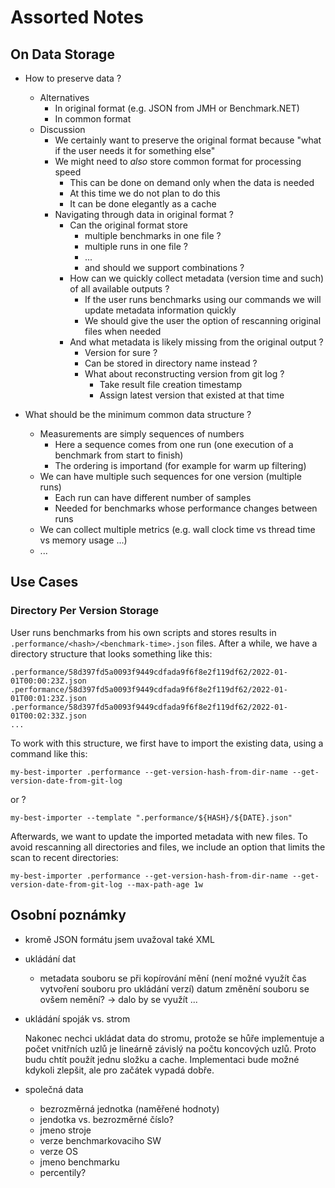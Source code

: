 # Assorted Notes

## On Data Storage

- How to preserve data ?
    - Alternatives
        - In original format (e.g. JSON from JMH or Benchmark.NET)
        - In common format
    - Discussion
        - We certainly want to preserve the original format because "what if the user needs it for something else"
        - We might need to _also_ store common format for processing speed
            - This can be done on demand only when the data is needed
            - At this time we do not plan to do this
            - It can be done elegantly as a cache
        - Navigating through data in original format ?
            - Can the original format store
                - multiple benchmarks in one file ?
                - multiple runs in one file ?
                - ...
                - and should we support combinations ?
            - How can we quickly collect metadata (version time and such) of all available outputs ?
                - If the user runs benchmarks using our commands we will update metadata information quickly
                - We should give the user the option of rescanning original files when needed
            - And what metadata is likely missing from the original output ?
                - Version for sure ?
                - Can be stored in directory name instead ?
                - What about reconstructing version from git log ?
                    - Take result file creation timestamp
                    - Assign latest version that existed at that time

- What should be the minimum common data structure ?
    - Measurements are simply sequences of numbers
        - Here a sequence comes from one run (one execution of a benchmark from start to finish)
        - The ordering is importand (for example for warm up filtering)
    - We can have multiple such sequences for one version (multiple runs)
        - Each run can have different number of samples
        - Needed for benchmarks whose performance changes between runs
    - We can collect multiple metrics (e.g. wall clock time vs thread time vs memory usage ...)
    - ...

## Use Cases

### Directory Per Version Storage

User runs benchmarks from his own scripts and stores results in `.performance/<hash>/<benchmark-time>.json` files.
After a while, we have a directory structure that looks something like this:

```
.performance/58d397fd5a0093f9449cdfada9f6f8e2f119df62/2022-01-01T00:00:23Z.json
.performance/58d397fd5a0093f9449cdfada9f6f8e2f119df62/2022-01-01T00:01:23Z.json
.performance/58d397fd5a0093f9449cdfada9f6f8e2f119df62/2022-01-01T00:02:33Z.json
...
```

To work with this structure, we first have to import the existing data, using a command like this:

`my-best-importer .performance --get-version-hash-from-dir-name --get-version-date-from-git-log`

or ?

`my-best-importer --template ".performance/${HASH}/${DATE}.json"`

Afterwards, we want to update the imported metadata with new files.
To avoid rescanning all directories and files, we include an option
that limits the scan to recent directories:

`my-best-importer .performance --get-version-hash-from-dir-name --get-version-date-from-git-log --max-path-age 1w`


## Osobní poznámky
-   kromě JSON formátu jsem uvažoval také XML
-   ukládání dat
    -   metadata souboru se při kopírování mění (není možné využít čas vytvoření souboru pro ukládání verzí)
            datum změnění souboru se ovšem nemění? -> dalo by se využít ...

-   ukládání spoják vs. strom
    
    Nakonec nechci ukládat data do stromu, protože se hůře implementuje a počet vnitřních uzlů je lineárně závislý na počtu koncových uzlů. Proto budu chtít použít jednu složku a cache. Implementaci bude možné kdykoli zlepšit, ale pro začátek vypadá dobře.

-   společná data 
    -   bezrozměrná jednotka (naměřené hodnoty)
    -   jendotka vs. bezrozměrné číslo?
    -   jmeno stroje
    -   verze benchmarkovaciho SW
    -   verze OS
    -   jmeno benchmarku
    -   percentily?

